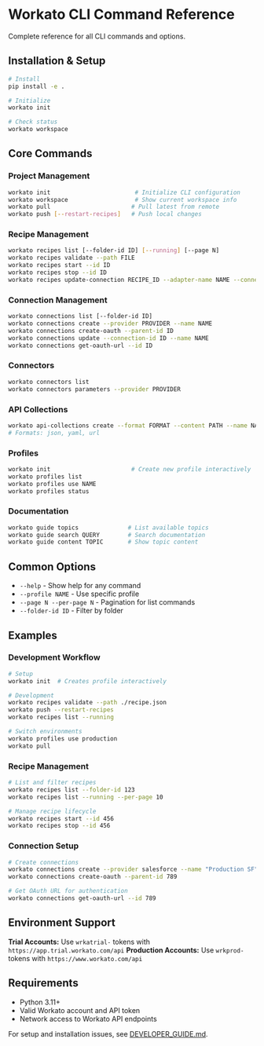 # Workato CLI Command Reference

Complete reference for all CLI commands and options.

## Installation & Setup

```bash
# Install
pip install -e .

# Initialize
workato init

# Check status
workato workspace
```

## Core Commands

### Project Management
```bash
workato init                        # Initialize CLI configuration
workato workspace                   # Show current workspace info
workato pull                       # Pull latest from remote
workato push [--restart-recipes]   # Push local changes
```

### Recipe Management
```bash
workato recipes list [--folder-id ID] [--running] [--page N]
workato recipes validate --path FILE
workato recipes start --id ID
workato recipes stop --id ID
workato recipes update-connection RECIPE_ID --adapter-name NAME --connection-id ID
```

### Connection Management
```bash
workato connections list [--folder-id ID]
workato connections create --provider PROVIDER --name NAME
workato connections create-oauth --parent-id ID
workato connections update --connection-id ID --name NAME
workato connections get-oauth-url --id ID
```

### Connectors
```bash
workato connectors list
workato connectors parameters --provider PROVIDER
```

### API Collections
```bash
workato api-collections create --format FORMAT --content PATH --name NAME
# Formats: json, yaml, url
```

### Profiles
```bash
workato init                       # Create new profile interactively
workato profiles list
workato profiles use NAME
workato profiles status
```

### Documentation
```bash
workato guide topics              # List available topics
workato guide search QUERY        # Search documentation
workato guide content TOPIC       # Show topic content
```

## Common Options

- `--help` - Show help for any command
- `--profile NAME` - Use specific profile
- `--page N --per-page N` - Pagination for list commands
- `--folder-id ID` - Filter by folder

## Examples

### Development Workflow
```bash
# Setup
workato init  # Creates profile interactively

# Development
workato recipes validate --path ./recipe.json
workato push --restart-recipes
workato recipes list --running

# Switch environments
workato profiles use production
workato pull
```

### Recipe Management
```bash
# List and filter recipes
workato recipes list --folder-id 123
workato recipes list --running --per-page 10

# Manage recipe lifecycle
workato recipes start --id 456
workato recipes stop --id 456
```

### Connection Setup
```bash
# Create connections
workato connections create --provider salesforce --name "Production SF"
workato connections create-oauth --parent-id 789

# Get OAuth URL for authentication
workato connections get-oauth-url --id 789
```

## Environment Support

**Trial Accounts:** Use `wrkatrial-` tokens with `https://app.trial.workato.com/api`
**Production Accounts:** Use `wrkprod-` tokens with `https://www.workato.com/api`

## Requirements

- Python 3.11+
- Valid Workato account and API token
- Network access to Workato API endpoints

For setup and installation issues, see [DEVELOPER_GUIDE.md](DEVELOPER_GUIDE.md).
